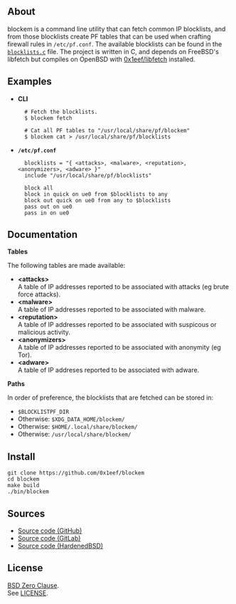 ## About

blockem is a command line utility that can fetch common IP
blocklists, and from those blocklists create PF tables that can
be used when crafting firewall rules in `/etc/pf.conf`.
The available blocklists can be found in the
[`blocklists.c`](/src/blocklists.c)
file. The project is written in C, and depends on
FreeBSD's libfetch but compiles on OpenBSD with
[0x1eef/libfetch](https://github.com/0x1eef/libfetch)
installed.

## Examples

* **CLI**

        # Fetch the blocklists.
        $ blockem fetch

        # Cat all PF tables to "/usr/local/share/pf/blockem"
        $ blockem cat > /usr/local/share/pf/blocklists

* **`/etc/pf.conf`**

        blocklists = "{ <attacks>, <malware>, <reputation>, <anonymizers>, <adware> }"
        include "/usr/local/share/pf/blocklists"

        block all
        block in quick on ue0 from $blocklists to any
        block out quick on ue0 from any to $blocklists
        pass out on ue0
        pass in on ue0

## Documentation

**Tables**

The following tables are made available:

* __&lt;attacks&gt;__ <br>
  A table of IP addresses reported to be associated with attacks (eg brute force attacks).
* __&lt;malware&gt;__ <br>
  A table of IP addresses reported to be associated with malware.
* __&lt;reputation&gt;__ <br>
  A table of IP addresses reported to be associated with suspicous or malicious activity.
* __&lt;anonymizers&gt;__ <br>
  A table of IP addresses reported to be associated with anonymity (eg Tor).
* __&lt;adware&gt;__ <br>
  A table of IP addreses reported to be associated with adware.

**Paths**

In order of preference, the blocklists that are fetched can be stored in:

* `$BLOCKLISTPF_DIR`
* Otherwise: `$XDG_DATA_HOME/blockem/`
* Otherwise: `$HOME/.local/share/blockem/`
* Otherwise: `/usr/local/share/blockem/`

## Install

    git clone https://github.com/0x1eef/blockem
    cd blockem
    make build
    ./bin/blockem

## Sources

* [Source code (GitHub)](https://github.com/0x1eef/blockem#readme)
* [Source code (GitLab)](https://gitlab.com/0x1eef/blockem#about)
* [Source code (HardenedBSD)](https://git.hardenedbsd.org/0x1eef/blockem#about)

## License

[BSD Zero Clause](https://choosealicense.com/licenses/0bsd/).
<br>
See [LICENSE](./LICENSE).
